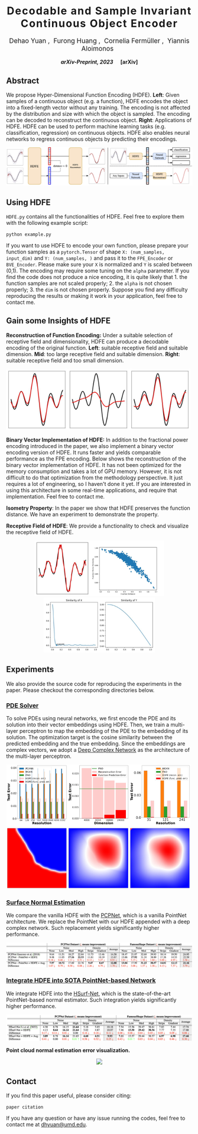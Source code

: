 <h1 align='center' style="text-align:center; font-weight:bold; font-size:2.0em;letter-spacing:2.0px;"> Decodable and Sample Invariant Continuous Object Encoder </h1>

<p align='center' style="text-align:center;font-size:1.25em;">
    <a href="https://www.cs.umd.edu/~dhyuan" target="_blank" style="text-decoration: none;">Dehao Yuan</a>&nbsp;,&nbsp;
    <a href="https://furong-huang.com" target="_blank" style="text-decoration: none;">Furong Huang</a>&nbsp;,&nbsp;
    <a href="http://users.umiacs.umd.edu/~fer/" target="_blank" style="text-decoration: none;">Cornelia Fermüller</a>&nbsp;,&nbsp;
    <a href="http://users.umiacs.umd.edu/~yiannis/" target="_blank" style="text-decoration: none;">Yiannis Aloimonos</a>&nbsp;&nbsp;
</p>

<p align='center';>
<b>
<em>arXiv-Preprint, 2023</em> &nbsp&nbsp&nbsp&nbsp <a href="" target="_blank" style="text-decoration: none;">[arXiv]</a>
</b>
</p>

## Abstract
We propose Hyper-Dimensional Function Encoding (HDFE). **Left**: Given samples of a continuous object (e.g. a function), HDFE encodes the object into a fixed-length vector without any training. The encoding is not affected by the distribution and size with which the object is sampled. The encoding can be decoded to reconstruct the continuous object. **Right**: Applications of HDFE. HDFE can be used to perform machine learning tasks (e.g. classification, regression) on continuous objects. HDFE also enables neural networks to regress continuous objects by predicting their encodings.

<img src="assets/teasor.drawio.jpg" alt="abstract" style="width:auto;">

## Using HDFE
`HDFE.py` contains all the functionalities of HDFE. Feel free to explore them with the following example script:
```
python example.py
```
If you want to use HDFE to encode your own function, please prepare your function samples as a `pytorch.Tensor` of shape `X: (num_samples, input_dim)` and `Y: (num_samples, )` and pass it to the `FPE_Encoder` or `BVE_Encoder`. Please make sure your `X` is normalized and `Y` is scaled between (0,1). The encoding may require some tuning on the `alpha` parameter. If you find the code does not produce a nice encoding, it is quite likely that 1. the function samples are not scaled properly; 2. the `alpha` is not chosen properly; 3. the `dim` is not chosen properly. Suppose you find any difficulty reproducing the results or making it work in your application, feel free to contact me.

## Gain some Insights of HDFE
**Reconstruction of Function Encoding:**  Under a suitable selection of receptive field and dimensionality, HDFE can produce a decodable encoding of the original function. **Left**: suitable receptive field and suitable dimension. **Mid**: too large receptive field and suitable dimension. **Right**: suitable receptive field and too small dimension.

<img src="examples/recon_FPE_good_alpha.jpg" alt="recon1" style="width:33%;"><img src="examples/recon_FPE_low_alpha.jpg" alt="recon2" style="width:33%;"><img src="examples/recon_FPE_low_dim.jpg" alt="recon2" style="width:33%;">

**Binary Vector Implementation of HDFE:** In addition to the fractional power encoding introduced in the paper, we also implement a binary vector encoding version of HDFE. It runs faster and yields comparable performance as the FPE encoding. Below shows the reconstruction of the binary vector implementation of HDFE. It has not been optimized for the memory consumption and takes a lot of GPU memory. However, it is not difficult to do that optimization from the methodology perspective. It just requires a lot of engineering, so I haven't done it yet. If you are interested in using this architecture in some real-time applications, and require that implementation. Feel free to contact me.

**Isometry Property**: In the paper we show that HDFE preserves the function distance. We have an experiment to demonstrate the property.

**Receptive Field of HDFE**: We provide a functionality to check and visualize the receptive field of HDFE.

<div style="text-align: center">
    <img src="examples/recon_BVE_1d.jpg" alt="recon1" style="height:150px; display:inline-block;"><img src="examples/isometry.jpg" alt="isometry" style="height:150px; display:inline-block;"><img src="examples/recep_FPE.jpg" alt="isometry" style="height:150px; display:inline-block;">
</div>

## Experiments
We also provide the source code for reproducing the experiments in the paper. Please checkout the corresponding directories below.
### <a href="Exp1_PDE_solver">PDE Solver</a>
To solve PDEs using neural networks, we first encode the PDE and its solution into their vector embeddings using HDFE. Then, we train a multi-layer perceptron to map the embedding of the PDE to the embedding of its solution. The optimization target is the cosine similarity between the predicted embedding and the true embedding. Since the embeddings are complex vectors, we adopt a <a href="https://github.com/wavefrontshaping/complexPyTorch">Deep Complex Network</a> as the architecture of the multi-layer perceptron.

<img src="assets/PDE_solver/burger.jpeg" style="width:33%"><img src="assets/PDE_solver/err_dim.jpeg" style="width:33%"><img src="assets/PDE_solver/darcy.jpeg" style="width:33%">
<img src="assets/PDE_solver/input.jpg" style="width:33%"><img src="assets/PDE_solver/GT.jpg" style="width:33%"><img src="assets/PDE_solver/pred.jpg" style="width:33%">

### <a href="Exp2_point_cloud_normal">Surface Normal Estimation</a>
We compare the vanilla HDFE with the <a href="https://geometry.cs.ucl.ac.uk/projects/2018/pcpnet/">PCPNet</a>, which is a vanilla PointNet architecture. We replace the PointNet with our HDFE appended with a deep complex network. Such replacement yields significantly higher performance.

<img src="assets/pcpnet_baseline.png" style="width:100%">

### <a href="Exp3_integrate">Integrate HDFE into SOTA PointNet-based Network</a>
We integrate HDFE into the <a href="https://github.com/LeoQLi/HSurf-Net">HSurf-Net</a>, which is the state-of-the-art PointNet-based normal estimator. Such integration yields significantly higher performance.

<img src="assets/hsurfnet_baseline.png" style="width:100%">

**Point cloud normal estimation error visualization.**
<div style="text-align: center">
    <div style="display:inline-block;"><img src="assets/demo.gif" style="width:60%"></div>
</div>


## Contact
If you find this paper useful, please consider citing:
```
paper citation
```
If you have any question or have any issue running the codes, feel free to contact me at dhyuan@umd.edu.

